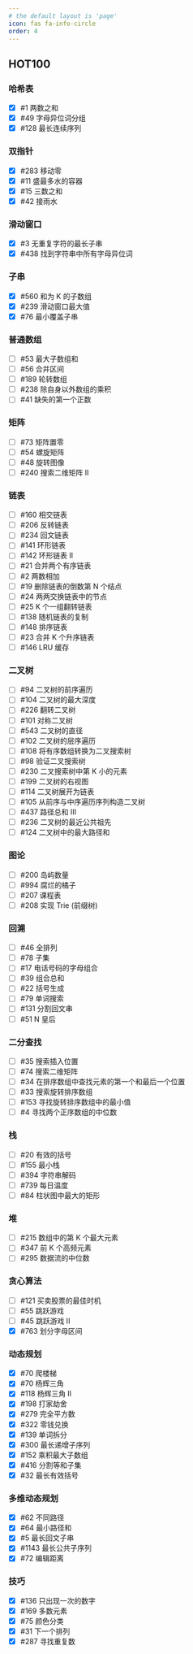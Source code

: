 ```yaml
---
# the default layout is 'page'
icon: fas fa-info-circle
order: 4
---
```


<!-- > Add Markdown syntax content to file `_tabs/about.md`{: .filepath } and it will show up on this page.
{: .prompt-tip } -->

## HOT100

### 哈希表
- [X] #1 两数之和
- [X] #49 字母异位词分组
- [X] #128 最长连续序列

### 双指针
- [X] #283 移动零
- [X] #11 盛最多水的容器
- [X] #15 三数之和
- [X] #42 接雨水

### 滑动窗口
- [X] #3 无重复字符的最长子串
- [X] #438 找到字符串中所有字母异位词

### 子串
- [X] #560 和为 K 的子数组
- [X] #239 滑动窗口最大值
- [X] #76 最小覆盖子串

### 普通数组
- [ ] #53 最大子数组和
- [ ] #56 合并区间
- [ ] #189 轮转数组
- [ ] #238 除自身以外数组的乘积
- [ ] #41 缺失的第一个正数

### 矩阵
- [ ] #73 矩阵置零
- [ ] #54 螺旋矩阵
- [ ] #48 旋转图像
- [ ] #240 搜索二维矩阵 II

### 链表
- [ ] #160 相交链表
- [ ] #206 反转链表
- [ ] #234 回文链表
- [ ] #141 环形链表
- [ ] #142 环形链表 II
- [ ] #21 合并两个有序链表
- [ ] #2 两数相加
- [ ] #19 删除链表的倒数第 N 个结点
- [ ] #24 两两交换链表中的节点
- [ ] #25 K 个一组翻转链表
- [ ] #138 随机链表的复制
- [ ] #148 排序链表
- [ ] #23 合并 K 个升序链表
- [ ] #146 LRU 缓存

### 二叉树
- [ ] #94 二叉树的前序遍历
- [ ] #104 二叉树的最大深度
- [ ] #226 翻转二叉树
- [ ] #101 对称二叉树
- [ ] #543 二叉树的直径
- [ ] #102 二叉树的层序遍历
- [ ] #108 将有序数组转换为二叉搜索树
- [ ] #98 验证二叉搜索树
- [ ] #230 二叉搜索树中第 K 小的元素
- [ ] #199 二叉树的右视图
- [ ] #114 二叉树展开为链表
- [ ] #105 从前序与中序遍历序列构造二叉树
- [ ] #437 路径总和 III
- [ ] #236 二叉树的最近公共祖先
- [ ] #124 二叉树中的最大路径和

### 图论
- [ ] #200 岛屿数量
- [ ] #994 腐烂的橘子
- [ ] #207 课程表
- [ ] #208 实现 Trie (前缀树)

### 回溯
- [ ] #46 全排列
- [ ] #78 子集
- [ ] #17 电话号码的字母组合
- [ ] #39 组合总和
- [ ] #22 括号生成
- [ ] #79 单词搜索
- [ ] #131 分割回文串
- [ ] #51 N 皇后

### 二分查找
- [ ] #35 搜索插入位置
- [ ] #74 搜索二维矩阵
- [ ] #34 在排序数组中查找元素的第一个和最后一个位置
- [ ] #33 搜索旋转排序数组
- [ ] #153 寻找旋转排序数组中的最小值
- [ ] #4 寻找两个正序数组的中位数

### 栈
- [ ] #20 有效的括号
- [ ] #155 最小栈
- [ ] #394 字符串解码
- [ ] #739 每日温度
- [ ] #84 柱状图中最大的矩形

### 堆
- [ ] #215 数组中的第 K 个最大元素
- [ ] #347 前 K 个高频元素
- [ ] #295 数据流的中位数

### 贪心算法
- [ ] #121 买卖股票的最佳时机
- [ ] #55 跳跃游戏
- [ ] #45 跳跃游戏 II
- [X] #763 划分字母区间

### 动态规划
- [X] #70 爬楼梯
- [X] #70 杨辉三角
- [X] #118 杨辉三角 II
- [X] #198 打家劫舍
- [X] #279 完全平方数
- [X] #322 零钱兑换
- [X] #139 单词拆分
- [X] #300 最长递增子序列
- [X] #152 乘积最大子数组
- [X] #416 分割等和子集
- [X] #32 最长有效括号

### 多维动态规划
- [X] #62 不同路径
- [X] #64 最小路径和
- [X] #5 最长回文子串
- [X] #1143 最长公共子序列
- [X] #72 编辑距离

### 技巧
- [X] #136 只出现一次的数字
- [X] #169 多数元素
- [X] #75 颜色分类
- [X] #31 下一个排列
- [X] #287 寻找重复数
